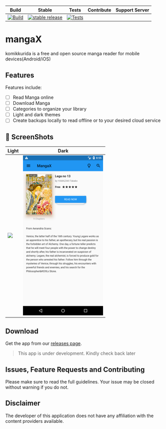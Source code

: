 | Build | Stable | Tests | Contribute | Support Server |
|-------|----------|---------|------------|---------|
| [![Build](https://github.com/mastersam07/komikkurida/workflows/Build%20Client/badge.svg)](https://github.com/Mastersam07/komikkurida/actions?query=workflow%3A%22Build+Client%22) | [![stable release](https://img.shields.io/github/release/mastersam07/komikkurida.svg?maxAge=3600&label=download)](https://github.com/mastersam07/komikkurida/releases) | [![Tests](https://github.com/mastersam07/komikkurida/workflows/Client%20Tests/badge.svg)](https://github.com/Mastersam07/komikkurida/actions?query=workflow%3A%22Client+Tests%22) |  |  |


# []()mangaX
komikkurida is a free and open source manga reader for mobile devices(Android/iOS)

<!--![screenshots of app](./.github/readme-images/screens.png)-->

## Features

Features include:
* [ ] Read Manga online
* [ ] Download Manga
* [ ] Categories to organize your library
* [ ] Light and dark themes
* [ ] Create backups locally to read offline or to your desired cloud service

## 📸 ScreenShots

| Light| Dark|
|------|-------|
|<img src="ss/ss1.png" width="250">|<img src="ss/ss2.png" width="250">|


## Download
Get the app from our [releases page](https://github.com/mastersam07/komikkurida/releases).

> This app is under development. Kindly check back later
<!--If you want to try new features before they get to the stable release, you can download the preview version [here](http://tachiyomi.kanade.eu/latest).-->

## Issues, Feature Requests and Contributing

Please make sure to read the full guidelines. Your issue may be closed without warning if you do not.

<!--<details><summary>Issues</summary>-->

<!--1. **Before reporting a new issue, take a look at the [FAQ](https://github.com/inorichi/tachiyomi/wiki/FAQ), the [changelog](https://github.com/inorichi/tachiyomi/releases) and the already opened [issues](https://github.com/inorichi/tachiyomi/issues).**-->
<!--2. If you are unsure, ask here: [![Discord](https://img.shields.io/discord/349436576037732353.svg)](https://discord.gg/tachiyomi)-->

<!--</details>-->

<!--<details><summary>Bugs</summary>-->

<!--* Include version (Setting > About > Version)-->
<!-- * If not latest, try updating, it may have already been solved-->
<!-- * Preview version is equal to the number of commits as seen in the main page-->
<!--* Include steps to reproduce (if not obvious from description)-->
<!--* Include screenshot (if needed)-->
<!--* If it could be device-dependent, try reproducing on another device (if possible)-->
<!--* For large logs use http://pastebin.com/ (or similar)-->
<!--* Don't group unrelated requests into one issue-->

<!--DO: https://github.com/inorichi/tachiyomi/issues/24 https://github.com/inorichi/tachiyomi/issues/71-->

<!--DON'T: https://github.com/inorichi/tachiyomi/issues/75-->

<!--</details>-->

<!--<details><summary>Feature Requests</summary>-->

<!--* Write a detailed issue, explaining what it should do or how. Avoid writing just "like X app does"-->
<!--* Include screenshot (if needed)-->

<!--Catalogue requests should be created at https://github.com/inorichi/tachiyomi-extensions, they do not belong in this repository.-->
<!--</details>-->

<!--## FAQ-->

<!--[See our website.](https://tachiyomi.org/)-->
<!--You can also reach out to us on [Discord](https://discord.gg/tachiyomi).-->

<!--## License-->

<!--    Copyright 2015 Javier Tomás-->

<!--    Licensed under the Apache License, Version 2.0 (the "License");-->
<!--    you may not use this file except in compliance with the License.-->
<!--    You may obtain a copy of the License at-->

<!--    http://www.apache.org/licenses/LICENSE-2.0-->

<!--    Unless required by applicable law or agreed to in writing, software-->
<!--    distributed under the License is distributed on an "AS IS" BASIS,-->
<!--    WITHOUT WARRANTIES OR CONDITIONS OF ANY KIND, either express or implied.-->
<!--    See the License for the specific language governing permissions and-->
<!--    limitations under the License.-->

## Disclaimer

The developer of this application does not have any affiliation with the content providers available.
